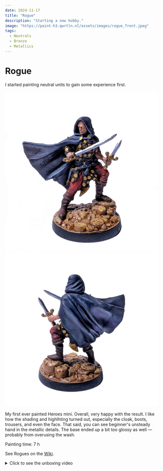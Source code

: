 ```yaml
---
date: 2024-11-17
title: "Rogue"
description: "Starting a new hobby."
image: "https://paint-h3.qwrtln.nl/assets/images/rogue_front.jpeg"
tags:
  - Neutrals
  - Bronze
  - Metallics
---
```

# Rogue

I started painting neutral units to gain some experience first.

![Rogue front](../assets/images/rogue_front.jpeg)
![Rogue back](../assets/images/rogue_back.jpeg)

My first ever painted Heroes mini.
Overall, very happy with the result.
I like how the shading and highlhting turned out, especially the cloak, boots, trousers, and even the face.
That said, you can see beginner's unsteady hand in the metallic details.
The base ended up a bit too glossy as well — probably from overusing the wash.

Painting time: 7 h

See Rogues on the [Wiki](https://homm3bg.wiki/units/rogues).

<details><summary>Click to see the unboxing video</summary>
  <video width="1280" height="720" controls preload="none">
    <source src="/assets/videos/rogue.webm" type="video/webm">
  </video>
</details>

